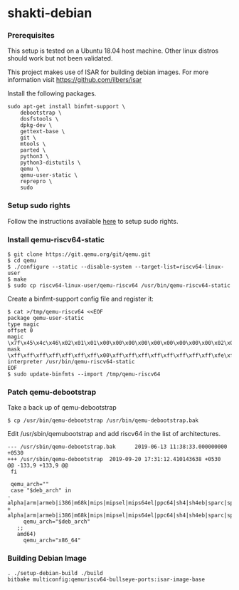 # shakti-debian

### Prerequisites

This setup is tested on a Ubuntu 18.04 host machine. Other linux distros should
work but not been validated.

This project makes use of ISAR for building debian images. For more information
visit https://github.com/ilbers/isar

Install the following packages.
```
sudo apt-get install binfmt-support \
    debootstrap \
    dosfstools \
    dpkg-dev \
    gettext-base \
    git \
    mtools \
    parted \
    python3 \
    python3-distutils \
    qemu \
    qemu-user-static \
    reprepro \
    sudo
```

### Setup sudo rights

Follow the instructions available [here](https://github.com/ilbers/isar/blob/master/doc/user_manual.md#setup-sudo) to setup sudo rights.

### Install qemu-riscv64-static
```
$ git clone https://git.qemu.org/git/qemu.git
$ cd qemu
$ ./configure --static --disable-system --target-list=riscv64-linux-user
$ make
$ sudo cp riscv64-linux-user/qemu-riscv64 /usr/bin/qemu-riscv64-static
```

Create a binfmt-support config file and register it:

```
$ cat >/tmp/qemu-riscv64 <<EOF
package qemu-user-static
type magic
offset 0
magic \x7f\x45\x4c\x46\x02\x01\x01\x00\x00\x00\x00\x00\x00\x00\x00\x00\x02\x00\xf3\x00
mask \xff\xff\xff\xff\xff\xff\xff\x00\xff\xff\xff\xff\xff\xff\xff\xff\xfe\xff\xff\xff
interpreter /usr/bin/qemu-riscv64-static
EOF
$ sudo update-binfmts --import /tmp/qemu-riscv64
```

### Patch qemu-debootstrap

Take a back up of qemu-debootstrap
```
$ cp /usr/bin/qemu-debootstrap /usr/bin/qemu-debootstrap.bak
```
Edit /usr/sbin/qemubootstrap and add riscv64 in the list of architectures.

```
--- /usr/sbin/qemu-debootstrap.bak      2019-06-13 11:38:33.000000000 +0530
+++ /usr/sbin/qemu-debootstrap  2019-09-20 17:31:12.410143638 +0530
@@ -133,9 +133,9 @@
 fi

 qemu_arch=""
 case "$deb_arch" in
-  alpha|arm|armeb|i386|m68k|mips|mipsel|mips64el|ppc64|sh4|sh4eb|sparc|sparc64|s390x)
+  alpha|arm|armeb|i386|m68k|mips|mipsel|mips64el|ppc64|sh4|sh4eb|sparc|sparc64|s390x|riscv64)
     qemu_arch="$deb_arch"
   ;;
   amd64)
     qemu_arch="x86_64"

```

### Building Debian Image
```
. ./setup-debian-build ./build
bitbake multiconfig:qemuriscv64-bullseye-ports:isar-image-base
```
